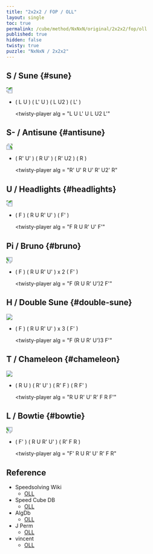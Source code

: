 ```yaml
---
title: "2x2x2 / FOP / OLL"
layout: single
toc: true
permalink: /cube/method/NxNxN/original/2x2x2/fop/oll
published: true
hidden: false
twisty: true
puzzle: "NxNxN / 2x2x2"
---
```

<span
  id     = "cube"
  puzzle = "{{page.puzzle}}"
  experimental-stickering   = "OLL"
  experimental-setup-alg    = ""
  experimental-setup-anchor = "end" >
</span>
<!-- <div id="test"></div> -->

<head>
  <base target="_blank">
</head>



## S / Sune {#sune}

<img src="https://www.speedsolving.com/wiki/images/f/f8/2x2Su.gif" style="transform:rotate(180deg)">

- ( L U ) ( L' U ) ( L U2 ) ( L' )

  <twisty-player
    alg = "L U L' U L U2 L'"
  ></twisty-player>



## S- / Antisune {#antisune}

<img src="https://www.speedsolving.com/wiki/images/9/9b/2x2AS.gif" style="transform:rotate(-90deg)">

- ( R' U' ) ( R U' ) ( R' U2 ) ( R )

  <twisty-player
    alg = "R' U' R U' R' U2' R"
  ></twisty-player>



## U / Headlights {#headlights}

<img src="https://www.speedsolving.com/wiki/images/1/1c/2x2He.gif" style="transform:rotate(180deg)">

- ( F ) ( R U R' U' ) ( F' )

  <twisty-player
    alg = "F R U R' U' F'"
  ></twisty-player>



## Pi / Bruno {#bruno}

<img src="https://www.speedsolving.com/wiki/images/e/ed/2x2Pi.gif" style="transform:rotate(90deg)">

- ( F ) ( R U R' U' ) x 2 ( F' )

  <twisty-player
    alg = "F (R U R' U')2 F'"
  ></twisty-player>



## H / Double Sune {#double-sune}

<img src="https://www.speedsolving.com/wiki/images/6/6e/2x2H.gif">

- ( F ) ( R U R' U' ) x 3 ( F' )

  <twisty-player
    alg = "F (R U R' U')3 F'"
  ></twisty-player>



## T / Chameleon {#chameleon}

<img src="https://www.speedsolving.com/wiki/images/1/1b/2x2T.gif">

- ( R U ) ( R' U' ) ( R' F ) ( R F' )

  <twisty-player
    alg = "R U R' U' R' F R F'"
  ></twisty-player>



## L / Bowtie {#bowtie}

<img src="https://www.speedsolving.com/wiki/images/9/99/2x2Bo.gif" style="transform:rotate(90deg)">

- ( F' ) ( R U R' U' ) ( R' F R )

  <twisty-player
    alg = "F' R U R' U' R' F R"
  ></twisty-player>



## Reference

- Speedsolving Wiki
  - [OLL](https://www.speedsolving.com/wiki/index.php/OLL_(2x2x2))
- Speed Cube DB
  - [OLL](https://speedcubedb.com/a/2x2/OrtegaOLL)
- AlgDb
  - [OLL](http://algdb.net/puzzle/222/ortegaoll)
- J Perm
  - [OLL](https://jperm.net/algs/2x2oll)
- vincent
  - [OLL](https://m.blog.naver.com/vincentcube/60134585079)

